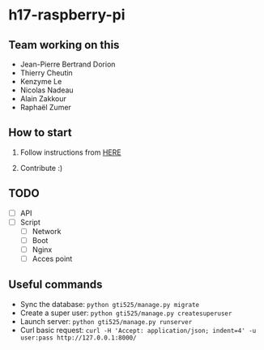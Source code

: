 # h17-raspberry-pi

## Team working on this
- Jean-Pierre Bertrand Dorion
- Thierry Cheutin
- Kenzyme Le
- Nicolas Nadeau
- Alain Zakkour
- Raphaël Zumer

## How to start
1. Follow instructions from [HERE](http://www.django-rest-framework.org/#quickstart)

2. Contribute :)

## TODO
- [ ] API
- [ ] Script
	- [ ] Network
	- [ ] Boot
	- [ ] Nginx
	- [ ] Acces point

## Useful commands
- Sync the database:
`python gti525/manage.py migrate`
- Create a super user:
`python gti525/manage.py createsuperuser`
- Launch server:
`python gti525/manage.py runserver`
- Curl basic request:
`curl -H 'Accept: application/json; indent=4' -u user:pass http://127.0.0.1:8000/`
